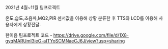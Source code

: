 2021년 4월~11월 팀프로젝트

온도,습도,초음파,MQ2,PIR 센서값을 이용해 상황 분류한 후 TTS와 LCD를 이용해 사용자에게 상황전달.

한이음 팀프로젝트 코드 - https://drive.google.com/file/d/1X8-gyqMARUmI3ieG-aITYoSCMNaeCJ6J/view?usp=sharing
